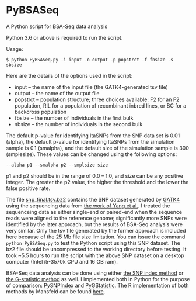 # PyBSASeq
A Python script for BSA-Seq data analysis

Python 3.6 or above is required to run the script. 

Usage:

`$ python PyBSASeq.py -i input -o output -p popstrct -f fbsize -s sbsize`

Here are the details of the options used in the script:
- input – the name of the input file (the GATK4-generated tsv file)
- output – the name of the output file
- popstrct – population structure; three choices available: F2 for an F2 population, RIL for a population of recombinant inbred lines, or BC for a backcross population
- fbsize – the number of individuals in the first bulk
- sbsize – the number of individuals in the second bulk

The default p-value for identifying ltaSNPs from the SNP data set is 0.01 (alpha), the default p-value for identifying ltaSNPs from the simulation sample is 0.1 (smalpha), and the default size of the simulation sample is 300 (smplesize). These values can be changed using the following options:

`--alpha p1 --smalpha p2 --smplsize size`

p1 and p2 should be in the range of 0.0 – 1.0, and size can be any positive integer. The greater the p2 value, the higher the threshold and the lower the false positive rate.

The file [snp_final.tsv.bz2](https://github.com/dblhlx/PyBSASeq/blob/master/snp_final.tsv.bz2) contains the SNP dataset generated by [GATK4](https://software.broadinstitute.org/gatk/download/) using the sequencing data from [the work of Yang et al.](https://www.ncbi.nlm.nih.gov/pubmed/23935868). I treated the sequenceing data as either single-end or paired-end when the sequence reads were aligned to the reference genome; significantly more SNPs were identified by the later approach, but the results of BSA-Seq analysis were very similar. Only the tsv file generated by the former approach is included here because of the 25 Mb file size limitation. You can issue the command `python PyBSASeq.py` to test the Python script using this SNP dataset. The bz2 file should be uncompressed to the working directory before testing. It took ~5.5 hours to run the script with the above SNP dataset on a desktop computer (Intel i5-3570k CPU and 16 GB ram).

BSA-Seq data analysis can be done using either [the SNP index method](https://onlinelibrary.wiley.com/doi/full/10.1111/tpj.12105) or [the G-statistic method](https://journals.plos.org/ploscompbiol/article?id=10.1371/journal.pcbi.1002255) as well. I implemented both in Python for the purpose of comparison: [PySNPIndex](https://github.com/dblhlx/PySNPIndex) and [PyGStatistic](https://github.com/dblhlx/PyGStatistic). The R implementation of both methods by Mansfeld can be found [here](https://github.com/bmansfeld/QTLseqr).
